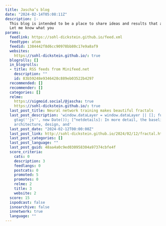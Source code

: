 ```yaml
---
title: Jascha’s blog
date: "2024-02-14T05:08:11Z"
description: |-
  This blog is intended to be a place to share ideas and results that are too weird, incomplete, or off-topic to turn into an academic paper, but that I think may be important.
  Let me know what you
params:
  feedlink: https://sohl-dickstein.github.io/feed.xml
  feedtype: atom
  feedid: 1384442f8d6cc90978bb80c17e9a8af9
  websites:
    https://sohl-dickstein.github.io/: true
  blogrolls: []
  in_blogrolls:
  - title: RSS feeds from Minifeed.net
    description: ""
    id: 83b59248e9346428c889eb03522b4297
  recommended: []
  recommender: []
  categories: []
  relme:
    https://sigmoid.social/@jascha: true
    https://sohl-dickstein.github.io/: true
  last_post_title: Neural network training makes beautiful fractals
  last_post_description: 'window.dataLayer = window.dataLayer || []; function gtag(){dataLayer.push(arguments);}
    gtag(''js'', new Date()); [^netdetails]: In more detail, the baseline neural network
    architecture, design, and'
  last_post_date: "2024-02-12T00:00:00Z"
  last_post_link: http://sohl-dickstein.github.io/2024/02/12/fractal.html
  last_post_categories: []
  last_post_language: ""
  last_post_guid: 48aa4a0c9ed030958304a97374cbfe4f
  score_criteria:
    cats: 0
    description: 3
    feedlangs: 0
    postcats: 0
    promoted: 5
    promotes: 0
    relme: 2
    title: 3
    website: 2
  score: 15
  ispodcast: false
  isnoarchive: false
  innetwork: true
  language: ""
---
```

